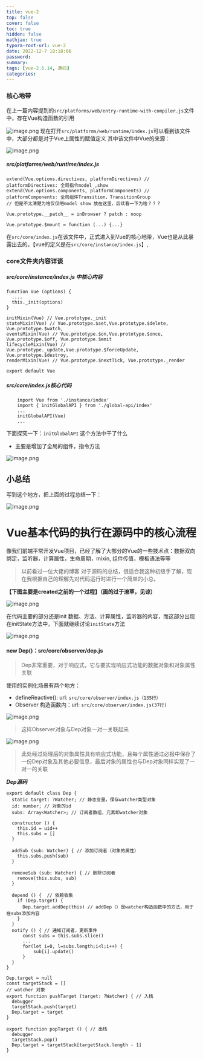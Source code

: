 ```yaml
---
title: vue-2
top: false
cover: false
toc: true
hidden: false
mathjax: true
typora-root-url: vue-2
date: 2022-12-7 18:18:06
password:
summary:
tags: [vue-2.6.14, 源码]
categories:
---
```

### 核心地带

在上一篇内容提到的`src/platforms/web/entry-runtime-with-compiler.js`文件中，存在Vue构造函数的引用

![image.png](https://p9-juejin.byteimg.com/tos-cn-i-k3u1fbpfcp/aea9ae7d7f6d424881781be8b4afa6d0~tplv-k3u1fbpfcp-watermark.image?)
现在打开`src/platforms/web/runtime/index.js`可以看到该文件中，大部分都是对于Vue上属性的赋值定义
其中该文件中Vue的来源：

![image.png](https://p9-juejin.byteimg.com/tos-cn-i-k3u1fbpfcp/f5dd9113af8a48319dc459d6f9c73dd9~tplv-k3u1fbpfcp-watermark.image?)
##### src/platforms/web/runtime/index.js
```
extend(Vue.options.directives, platformDirectives) // platformDirectives: 全局指令model ,show
extend(Vue.options.components, platformComponents) // platformComponents: 全局组件Transition，TransitionGroup
// 但是不太清楚为啥仅仅吧model show 放在这里，后续看一下为啥？？？

Vue.prototype.__patch__ = inBrowser ? patch : noop

Vue.prototype.$mount = function (...) {...}
```


在`src/core/index.js`在该文件中，正式进入到Vue的核心地带，Vue也是从此暴露出去的。【vue的定义是在`src/core/instance/index.js`】,


### core文件夹内容详谈
##### src/core/instance/index.js 中核心内容
```
function Vue (options) {
  ....
  this._init(options)
}

initMixin(Vue) // Vue.prototype._init
stateMixin(Vue) // Vue.prototype.$set,Vue.prototype.$delete, Vue.prototype.$watch,
eventsMixin(Vue) // Vue.prototype.$on,Vue.prototype.$once, Vue.prototype.$off, Vue.prototype.$emit
lifecycleMixin(Vue) // Vue.prototype._update,Vue.prototype.$forceUpdate, Vue.prototype.$destroy, 
renderMixin(Vue) // Vue.prototype.$nextTick, Vue.prototype._render

export default Vue
```
##### src/core/index.js核心代码
```
    import Vue from './instance/index'
    import { initGlobalAPI } from './global-api/index'
    ...
    initGlobalAPI(Vue)
    ...
```
下面探究一下：`initGlobalAPI` 这个方法中干了什么
- 主要是增加了全局的组件，指令方法

![image.png](https://p3-juejin.byteimg.com/tos-cn-i-k3u1fbpfcp/f85b52eab81d48ba980081927653cf6d~tplv-k3u1fbpfcp-watermark.image?)

## 小总结
写到这个地方，把上面的过程总结一下：

![image.png](https://p9-juejin.byteimg.com/tos-cn-i-k3u1fbpfcp/5f5a7a16e19d4f2788ab45c4fd3a451b~tplv-k3u1fbpfcp-watermark.image?)

# Vue基本代码的执行在源码中的核心流程

像我们前端平常开发Vue项目，已经了解了大部分的Vue的一些技术点：数据双向绑定，监听器，计算属性，生命周期，mixin, 组件传值，模板语法等等
>  以前看过一位大佬的博客 对于源码的总结，很适合我这种初级手了解，现在我根据自己的理解先对代码运行时进行一个简单的小总。
>
**【下图主要是created之前的一个过程】（画的过于潦草，见谅）**

![image.png](https://p9-juejin.byteimg.com/tos-cn-i-k3u1fbpfcp/38b38c84bac84d49887600d2a5e07410~tplv-k3u1fbpfcp-watermark.image?)

在代码主要的部分还是init 数据、方法、计算属性，监听器的内容，而这部分出现在initState方法中，下面就继续讨论`initState`方法

![image.png](https://p3-juejin.byteimg.com/tos-cn-i-k3u1fbpfcp/9ed1ba6db82545038c5cb69934fa58e5~tplv-k3u1fbpfcp-watermark.image?)




#### new Dep()：src/core/observer/dep.js
> Dep非常重要，对于响应式，它与要实现响应式功能的数据对象和对象属性关联


使用的实例化场景有两个地方：
-  defineReactive(): url:  `src/core/observer/index.js（135行）`
-  Observer 构造函数内：url: `src/core/observer/index.js(37行)`

![image.png](https://p3-juejin.byteimg.com/tos-cn-i-k3u1fbpfcp/ebdd9b500650454d825d72f84ece1471~tplv-k3u1fbpfcp-watermark.image?)
> 这样Observer对象与Dep对象一对一关联起来

![image.png](https://p3-juejin.byteimg.com/tos-cn-i-k3u1fbpfcp/addd1eae7e03452daa2c1695697d9e6d~tplv-k3u1fbpfcp-watermark.image?)
> 此处经过处理后的对象属性具有响应式功能，且每个属性通过必报中保存了一份Dep对象及其他必要信息，最后对象的属性也与Dep对象同样实现了一对一的关联

***Dep源码***
```
export default class Dep {
  static target: ?Watcher; // 静态变量，保存watcher类型对象
  id: number; // 对象的id
  subs: Array<Watcher>; // 订阅者数组，元素即watcher对象

  constructor () {
    this.id = uid++
    this.subs = []
  }

  addSub (sub: Watcher) { // 添加订阅者（对象的属性）
    this.subs.push(sub)
  }

  removeSub (sub: Watcher) { // 删除订阅者
    remove(this.subs, sub)
  }

  depend () {  // 依赖收集
    if (Dep.target) {
      Dep.target.addDep(this) // addDep（）是watcher构造函数中的方法，用于在subs添加内容
    }
  }
  notify () { // 通知订阅者，更新事件
      const subs = this.subs.slice()
      ...
      for(let i=0, l=subs.length;i<l;i++) {
          sub[i].update()
      }
  }
}

Dep.target = null
const targetStack = []
// watcher 对象
export function pushTarget (target: ?Watcher) { // 入栈
  debugger
  targetStack.push(target)
  Dep.target = target
}

export function popTarget () { // 出栈
  debugger
  targetStack.pop()
  Dep.target = targetStack[targetStack.length - 1]
}
```
